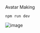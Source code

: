 Avatar Making

```
npm run dev
```

![image](https://github.com/sanjana-t/3DAvatar/assets/73529434/0b7ea1ce-f3bd-4965-b34d-16cad17a5e7e)


